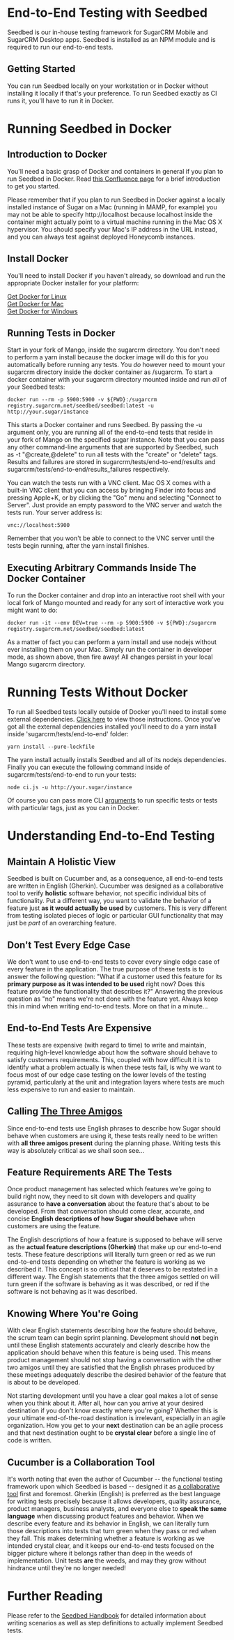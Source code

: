 # End-to-End Testing with Seedbed

Seedbed is our in-house testing framework for SugarCRM Mobile and SugarCRM Desktop apps. Seedbed is installed as an NPM module and is required to run our end-to-end tests.

## Getting Started

You can run Seedbed locally on your workstation or in Docker without installing it locally if that's your preference. To run Seedbed exactly as CI runs it, you'll have to run it in Docker.

# Running Seedbed in Docker

## Introduction to Docker

You'll need a basic grasp of Docker and containers in general if you plan to run Seedbed in Docker. Read [this Confluence page](https://sugarcrm.atlassian.net/wiki/display/EA/Introduction+to+Docker) for a brief introduction to get you started.

Please remember that if you plan to run Seedbed in Docker against a locally installed instance of Sugar on a Mac (running in MAMP, for example) you may not be able to specify http://localhost because localhost inside the container might actually point to a virtual machine running in the Mac OS X hypervisor. You should specify your Mac's IP address in the URL instead, and you can always test against deployed Honeycomb instances.

## Install Docker

You'll need to install Docker if you haven't already, so download and run the appropriate Docker installer for your platform:

[Get Docker for Linux](https://docs.docker.com/engine/installation/)  
[Get Docker for Mac](https://download.docker.com/mac/stable/Docker.dmg)  
[Get Docker for Windows](https://download.docker.com/win/stable/InstallDocker.msi)

## Running Tests in Docker

Start in your fork of Mango, inside the sugarcrm directory. You don't need to perform a yarn install because the docker image will do this for you automatically before running any tests. You *do* however need to mount your sugarcrm directory inside the docker container as /sugarcrm. To start a docker container with your sugarcrm directory mounted inside and run *all* of your Seedbed tests:
```
docker run --rm -p 5900:5900 -v ${PWD}:/sugarcrm registry.sugarcrm.net/seedbed/seedbed:latest -u http://your.sugar/instance
```
This starts a Docker container and runs Seedbed. By passing the -u argument only, you are running all of the end-to-end tests that reside in your fork of Mango on the specified sugar instance. Note that you can pass any other command-line arguments that are supported by Seedbed, such as -t "@create,@delete" to run all tests with the "create" or "delete" tags. Results and failures are stored in sugarcrm/tests/end-to-end/results and sugarcrm/tests/end-to-end/results_failures respectively.

You can watch the tests run with a VNC client. Mac OS X comes with a built-in VNC client that you can access by bringing Finder into focus and pressing Apple+K, or by clicking the "Go" menu and selecting "Connect to Server". Just provide an empty password to the VNC server and watch the tests run. Your server address is:
```
vnc://localhost:5900
```
Remember that you won't be able to connect to the VNC server until the tests begin running, after the yarn install finishes.

## Executing Arbitrary Commands Inside The Docker Container

To run the Docker container and drop into an interactive root shell with your local fork of Mango mounted and ready for any sort of interactive work you might want to do:
```
docker run -it --env DEV=true --rm -p 5900:5900 -v ${PWD}:/sugarcrm registry.sugarcrm.net/seedbed/seedbed:latest
```
As a matter of fact you can perform a yarn install and use nodejs without ever installing them on your Mac. Simply run the container in developer mode, as shown above, then fire away! All changes persist in your local Mango sugarcrm directory.

# Running Tests Without Docker

To run all Seedbed tests locally outside of Docker you'll need to install some external dependencies. [Click here](https://github.com/sugarcrm/Seedbed) to view those instructions. Once you've got all the external dependencies installed you'll need to do a yarn install inside 'sugarcrm/tests/end-to-end' folder:
```
yarn install --pure-lockfile
```
The yarn install actually installs Seedbed and all of its nodejs dependencies. Finally you can execute the following command inside of sugarcrm/tests/end-to-end to run your tests:
```
node ci.js -u http://your.sugar/instance
```

Of course you can pass more CLI [arguments](https://github.com/sugarcrm/Seedbed/wiki/CLI) to run specific tests or tests with particular tags, just as you can in Docker.

# Understanding End-to-End Testing

## Maintain A Holistic View

Seedbed is built on Cucumber and, as a consequence, all end-to-end tests are written in English (Gherkin). Cucumber was designed as a collaborative tool to verify **holistic** software behavior, not specific individual bits of functionality. Put a different way, you want to validate the behavior of a feature just **as it would actually be used** by customers. This is very different from testing isolated pieces of logic or particular GUI functionality that may just be *part* of an overarching feature.

## Don't Test Every Edge Case

We don't want to use end-to-end tests to cover every single edge case of every feature in the application. The true purpose of these tests is to answer the following question: "What if a customer used this feature for its **primary purpose as it was intended to be used** right now? Does this feature provide the functionality that describes it?" Answering the previous question as "no" means we're not done with the feature yet. Always keep this in mind when writing end-to-end tests. More on that in a minute...

## End-to-End Tests Are Expensive

These tests are expensive (with regard to time) to write and maintain, requiring high-level knowledge about how the software should behave to satisfy customers requirements. This, coupled with how difficult it is to identify what a problem actually is when these tests fail, is why we want to focus most of our edge case testing on the lower levels of the testing pyramid, particularly at the unit and integration layers where tests are much less expensive to run and easier to maintain.

## Calling [The Three Amigos](http://www.velocitypartners.net/blog/2014/02/11/the-3-amigos-in-agile-teams/)

Since end-to-end tests use English phrases to describe how Sugar should behave when customers are using it, these tests really need to be written with **all three amigos present** during the planning phase. Writing tests this way is absolutely critical as we shall soon see...

## Feature Requirements ARE The Tests

Once product management has selected which features we're going to build right now, they need to sit down with developers and quality assurance to **have a conversation** about the feature that's about to be developed. From that conversation should come clear, accurate, and concise **English descriptions of how Sugar should behave** when customers are using the feature.

The English descriptions of how a feature is supposed to behave will serve as the **actual feature descriptions (Gherkin)** that make up our end-to-end tests. These feature descriptions will literally turn green or red as we run end-to-end tests depending on whether the feature is working as we described it. This concept is so critical that it deserves to be restated in a different way. The English statements that the three amigos settled on will turn green if the software is behaving as it was described, or red if the software is not behaving as it was described.

## Knowing Where You're Going

With clear English statements describing how the feature should behave, the scrum team can begin sprint planning. Development should **not** begin until these English statements accurately and clearly describe how the application should behave when this feature is being used. This means product management should not stop having a conversation with the other two amigos until they are satisfied that the English phrases produced by these meetings adequately describe the desired behavior of the feature that is about to be developed.

Not starting development until you have a clear goal makes a lot of sense when you think about it. After all, how can you arrive at your desired destination if you don't know exactly where you're going? Whether this is your ultimate end-of-the-road destination is irrelevant, especially in an agile organization. How you get to your **next** destination can be an agile process and that next destination ought to be **crystal clear** before a single line of code is written. 

## Cucumber is a Collaboration Tool

It's worth noting that even the author of Cucumber -- the functional testing framework upon which Seedbed is based -- designed it as [a collaborative tool](https://cucumber.io/blog/2014/03/03/the-worlds-most-misunderstood-collaboration-tool) first and foremost. Gherkin (English) is preferred as the best language for writing tests precisely because it allows developers, quality assurance, product managers, business analysts, and everyone else to **speak the same language** when discussing product features and behavior. When we describe every feature and its behavior in English, we can literally turn those descriptions into tests that turn green when they pass or red when they fail. This makes determining whether a feature is working as we intended crystal clear, and it keeps our end-to-end tests focused on the bigger picture where it belongs rather than deep in the weeds of implementation. Unit tests **are** the weeds, and may they grow without hindrance until they're no longer needed!

# Further Reading

Please refer to the [Seedbed Handbook](https://github.com/sugarcrm/Seedbed/wiki/Handbook) for detailed information about writing scenarios as well as step definitions to actually implement Seedbed tests.

